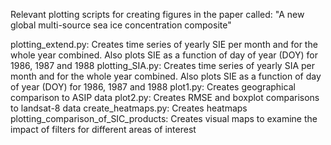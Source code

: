 Relevant plotting scripts for creating figures in the paper called: "A new global multi-source sea ice concentration composite"

plotting_extend.py: Creates time series of yearly SIE per month and for the whole year combined. Also plots SIE as a function of day of year (DOY) for 1986, 1987 and 1988
plotting_SIA.py: Creates time series of yearly SIA per month and for the whole year combined. Also plots SIE as a function of day of year (DOY) for 1986, 1987 and 1988
plot1.py: Creates geographical comparison to ASIP data
plot2.py: Creates RMSE and boxplot comparisons to landsat-8 data
create_heatmaps.py: Creates heatmaps
plotting_comparison_of_SIC_products: Creates visual maps to examine the impact of filters for different areas of interest
